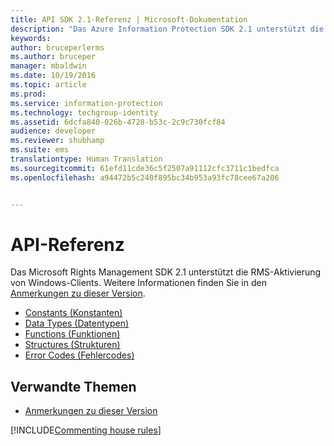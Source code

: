 ```yaml
---
title: API SDK 2.1-Referenz | Microsoft-Dokumentation
description: "Das Azure Information Protection SDK 2.1 unterstützt die RMS-Aktivierung von Windows-Clients."
keywords: 
author: bruceperlerms
ms.author: bruceper
manager: mbaldwin
ms.date: 10/19/2016
ms.topic: article
ms.prod: 
ms.service: information-protection
ms.technology: techgroup-identity
ms.assetid: 6dcfa840-026b-4728-b53c-2c9c730fcf84
audience: developer
ms.reviewer: shubhamp
ms.suite: ems
translationtype: Human Translation
ms.sourcegitcommit: 61efd11cde36c5f2507a91112cfc3711c1bedfca
ms.openlocfilehash: a94472b5c240f895bc34b953a93fc78cee67a206


---
```


# <a name="api-reference"></a>API-Referenz

Das Microsoft Rights Management SDK 2.1 unterstützt die RMS-Aktivierung von Windows-Clients. Weitere Informationen finden Sie in den [Anmerkungen zu dieser Version](release-notes-rtm.md).
- [Constants (Konstanten)](https://msdn.microsoft.com/library/hh535291.aspx)
- [Data Types (Datentypen)](https://msdn.microsoft.com/library/hh535288.aspx)
- [Functions (Funktionen)](https://msdn.microsoft.com/library/hh535289.aspx)
- [Structures (Strukturen)](https://msdn.microsoft.com/library/hh535294.aspx)
- [Error Codes (Fehlercodes)](https://msdn.microsoft.com/library/hh535248.aspx)



## <a name="related-topics"></a>Verwandte Themen

* [Anmerkungen zu dieser Version](release-notes-rtm.md)

[!INCLUDE[Commenting house rules](../includes/houserules.md)]


<!--HONumber=Jan17_HO4-->


